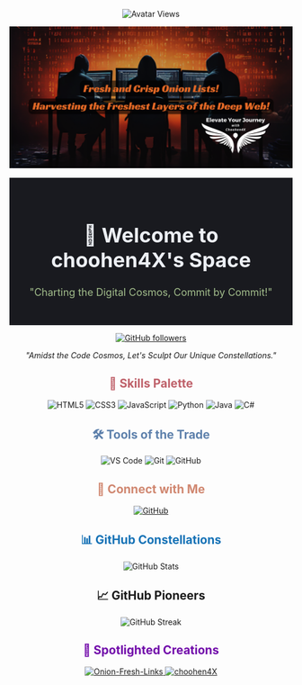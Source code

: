 <!-- Avatar Views -->
<p align="center">
  <img src="https://komarev.com/ghpvc/?username=choohen4X&label=Avatar+Views&color=blue" alt="Avatar Views">
</p>

<!-- Header -->
<p align="center">
  <a href="https://github.com/choohen4X">
    <img src="https://github.com/choohen4X/choohen4X/blob/main/Image.png">
  </a>
</p>

<!-- Unique Header -->
<div align="center" style="background-color: #191A1F; padding: 30px;">
  <h1 style="color: #ECEFF4; font-size: 36px; font-weight: bold;">🚀 Welcome to choohen4X's Space</h1>
  <p style="color: #A3BE8C; font-size: 18px;">"Charting the Digital Cosmos, Commit by Commit!"</p>
</div>

<!-- Social Links and Stats -->
<p align="center">
  <a href="https://github.com/choohen4X">
    <img src="https://img.shields.io/github/followers/choohen4X?label=Follow&style=flat-square&logo=github&color=blue" alt="GitHub followers">
  </a>
</p>

<!-- Intro Text -->
<p align="center">
  <em>"Amidst the Code Cosmos, Let's Sculpt Our Unique Constellations."</em>
</p>

<!-- Skills Showcase -->
<h2 align="center" style="color: #BF616A;">🎨 Skills Palette</h2>
<p align="center">
  <img src="https://img.shields.io/badge/HTML5-E34F26.svg?style=flat-square&logo=html5&logoColor=white" alt="HTML5">
  <img src="https://img.shields.io/badge/CSS3-1572B6.svg?style=flat-square&logo=css3&logoColor=white" alt="CSS3">
  <img src="https://img.shields.io/badge/JavaScript-F7DF1E.svg?style=flat-square&logo=javascript&logoColor=black" alt="JavaScript">
  <img src="https://img.shields.io/badge/Python-3776AB.svg?style=flat-square&logo=python&logoColor=white" alt="Python">
  <img src="https://img.shields.io/badge/Java-007396.svg?style=flat-square&logo=java&logoColor=white" alt="Java">
  <img src="https://img.shields.io/badge/C%23-239120.svg?style=flat-square&logo=c-sharp&logoColor=white" alt="C#">
</p>

<!-- Tools of the Trade -->
<h2 align="center" style="color: #5E81AC;">🛠️ Tools of the Trade</h2>
<p align="center">
  <img src="https://img.shields.io/badge/Visual_Studio_Code-007ACC.svg?style=flat-square&logo=visual-studio-code&logoColor=white" alt="VS Code">
  <img src="https://img.shields.io/badge/Git-F05032.svg?style=flat-square&logo=git&logoColor=white" alt="Git">
  <img src="https://img.shields.io/badge/GitHub-181717.svg?style=flat-square&logo=github&logoColor=white" alt="GitHub">
</p>

<!-- Connection Invitation -->
<h2 align="center" style="color: #D08770;">🌟 Connect with Me</h2>
<p align="center">
  <a href="https://github.com/choohen4X">
    <img src="https://img.shields.io/badge/GitHub-181717.svg?style=flat-square&logo=github&logoColor=white" alt="GitHub">
  </a>
</p>

<!-- GitHub Stats -->
<h2 align="center" style="color:#1572B6;">📊 GitHub Constellations</h2>
<p align="center">
  <img src="https://github-readme-stats.vercel.app/api?username=choohen4X&show_icons=true&theme=vision-friendly-dark" alt="GitHub Stats">
</p>

<!-- GitHub Pioneers -->
<h2 align="center">📈 GitHub Pioneers</h2>
<p align="center">
  <img src="https://github-readme-streak-stats.herokuapp.com/?user=choohen4X&theme=dark" alt="GitHub Streak">
</p>

<!-- Spotlighted Creations -->
<h2 align="center" style="color:#7109AA;">🚀 Spotlighted Creations</h2>
<p align="center">
  <a href="https://github.com/choohen4X/Onion-Fresh-Links">
    <img src="https://github-readme-stats.vercel.app/api/pin/?username=choohen4X&repo=Onion-Fresh-Links&theme=vision-friendly-dark" alt="Onion-Fresh-Links">
  </a>
  <a href="https://github.com/choohen4X/choohen4X">
    <img src="https://github-readme-stats.vercel.app/api/pin/?username=choohen4X&repo=choohen4X&theme=vision-friendly-dark" alt="choohen4X">
  </a>
</p>
